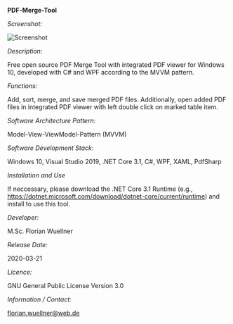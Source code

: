 **PDF-Merge-Tool**

*Screenshot:*

![Screenshot](https://user-images.githubusercontent.com/47498779/84275592-8917b180-ab31-11ea-812d-a7f7dad49b0d.png)

*Description:* 

Free open source PDF Merge Tool with integrated PDF viewer for Windows 10, developed with C# and WPF according to the MVVM pattern.

*Functions:* 

Add, sort, merge, and save merged PDF files. Additionally, open added PDF files in integrated PDF viewer with left double click on marked table item.

*Software Architecture Pattern:*

Model-View-ViewModel-Pattern (MVVM)

*Software Development Stack:*

Windows 10, Visual Studio 2019, .NET Core 3.1, C#, WPF, XAML, PdfSharp

*Installation and Use*

If neccessary, please download the .NET Core 3.1 Runtime (e.g., https://dotnet.microsoft.com/download/dotnet-core/current/runtime) and install to use this tool.

*Developer:* 

M.Sc. Florian Wuellner

*Release Date:* 

2020-03-21

*Licence:*

GNU General Public License Version 3.0

*Information / Contact:* 

florian.wuellner@web.de
